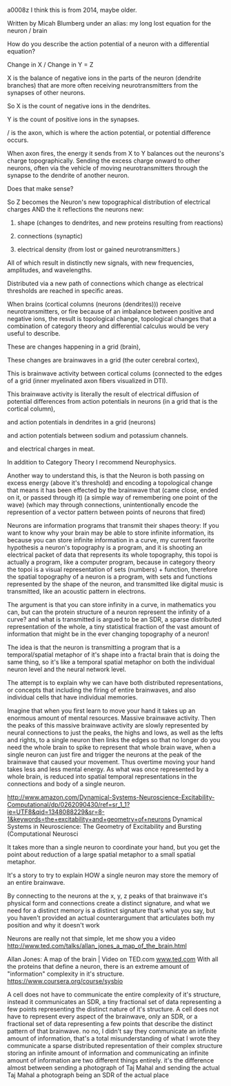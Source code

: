 a0008z
I think this is from 2014, maybe older.

Written by Micah Blumberg under an alias: my long lost equation for the neuron / brain

How do you describe the action potential of a neuron with a differential equation?

Change in X / Change in Y = Z

X is the balance of negative ions in the parts of the neuron (dendrite branches) that are more often receiving neurotransmitters from the synapses of other neurons.

So X is the count of negative ions in the dendrites.

Y is the count of positive ions in the synapses.

/ is the axon, which is where the action potential, or potential difference occurs.

When axon fires, the energy it sends from X to Y balances out the neurons's charge topographically. Sending the excess charge onward to other neurons, often via the vehicle of moving neurotransmitters through the synapse to the dendrite of another neuron.

Does that make sense?

So Z becomes the Neuron's new topographical distribution of electrical charges AND the it reflections the neurons new:

1. shape (changes to dendrites, and new proteins resulting from reactions)

2. connections (synaptic)

3. electrical density (from lost or gained neurotransmitters.)

All of which result in distinctly new signals, with new frequencies, amplitudes, and wavelengths.

Distributed via a new path of connections which change as electrical thresholds are reached in specific areas.

When brains (cortical columns (neurons (dendrites))) receive neurotransmitters, or fire because of an imbalance between positive and negative ions, the result is topological change, topological changes that a combination of category theory and differential calculus would be very useful to describe.

These are changes happening in a grid (brain),
 
These changes are brainwaves in a grid (the outer cerebral cortex),

This is brainwave activity between cortical colums (connected to the edges of a grid (inner myelinated axon fibers visualized in DTI).

This brainwave activity is literally the result of electrical diffusion of potential differences from action potentials in neurons (in a grid that is the cortical column),

and action potentials in dendrites in a grid (neurons)

and action potentials between sodium and potassium channels.

and electrical charges in meat.

In addition to Category Theory I recommend Neurophysics.

Another way to understand this, is that the Neuron is both passing on excess energy (above it's threshold) and encoding a topological change that means it has been effected by the brainwave that (came close, ended on it, or passed through it) (a simple way of remembering one point of the wave) (which may through connections, unintentionally encode the represention of a vector pattern between points of neurons that fired)

Neurons are information programs that transmit their shapes theory: If you want to know why your brain may be able to store infinite information, its because you can store infinite information in a curve, my current favorite hypothesis a neuron's topography is a program, and it is shooting an electrical packet of data that represents its whole topography, this topoi is actually a program, like a computer program, because in category theory the topoi is a visual representation of sets (numbers) + function, therefore the spatial topography of a neuron is a program, with sets and functions represented by the shape of the neuron, and transmitted like digital music is transmitted, like an acoustic pattern in electrons.
 
The argument is that you can store infinity in a curve, in mathematics you can, but can the protein structure of a neuron represent the infinity of a curve? and what is transmitted is argued to be an SDR, a sparse distributed representation of the whole, a tiny statistical fraction of the vast amount of information that might be in the ever changing topography of a neuron!

The idea is that the neuron is transmitting a program that is a temporal/spatial metaphor of it's shape into a fractal brain that is doing the same thing, so it's like a temporal spatial metaphor on both the individual neuron level and the neural network level.

The attempt is to explain why we can have both distributed representations, or concepts that including the firing of entire brainwaves, and also individual cells that have individual memories.

Imagine that when you first learn to move your hand it takes up an enormous amount of mental resources. Massive brainwave activity. Then the peaks of this massive brainwave activity are slowly represented by neural connections to just the peaks, the highs and lows, as well as the lefts and rights, to a single neuron then links the edges so that no longer do you need the whole brain to spike to represent that whole brain wave, when a single neuron can just fire and trigger the neurons at the peak of the brainwave that caused your movement. Thus overtime moving your hand takes less and less mental energy. As what was once represented by a whole brain, is reduced into spatial temporal representations in the connections and body of a single neuron.

http://www.amazon.com/Dynamical-Systems-Neuroscience-Excitability-Computational/dp/0262090430/ref=sr_1_1?ie=UTF8&qid=1348088229&sr=8-1&keywords=the+excitability+and+geometry+of+neurons
Dynamical Systems in Neuroscience: The Geometry of Excitability and Bursting (Computational Neurosci

It takes more than a single neuron to coordinate your hand, but you get the point about reduction of a large spatial metaphor to a small spatial metaphor.

It's a story to try to explain HOW a single neuron may store the memory of an entire brainwave.

By connecting to the neurons at the x, y, z peaks of that brainwave
it's physical form and connections create a distinct signature, and what we need for a distinct memory is a distinct signature
that's what you say, but you haven't provided an actual counterargument that articulates both my position and why it doesn't work

Neurons are really not that simple, let me show you a video http://www.ted.com/talks/allan_jones_a_map_of_the_brain.html

Allan Jones: A map of the brain | Video on TED.com
www.ted.com
With all the proteins that define a neuron, there is an extreme amount of "information" complexity in it's structure.
https://www.coursera.org/course/sysbio

A cell does not have to communicate the entire complexity of it's structure, instead it communicates an SDR, a tiny fractional set of data representing a few points representing the distinct nature of it's structure.
A cell does not have to represent every aspect of the brainwave, only an SDR, or a fractional set of data representing a few points that describe the distinct pattern of that brainwave.
no no, I didn't say they communicate an infinite amount of information, that's a total misunderstanding of what I wrote
they communicate a sparse distributed representation of their complex structure
storing an infinite amount of information and communicating an infinite amount of information are two different things entirely.
it's the difference almost between sending a photograph of Taj Mahal and sending the actual Taj Mahal
a photograph being an SDR of the actual place

